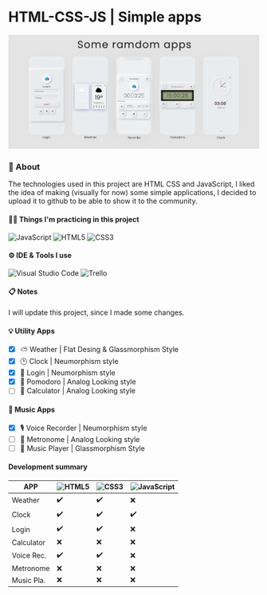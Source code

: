 # HTML-CSS-JS | Simple apps

![appShowCase](https://github.com/quantosh/html-css-js/blob/main/appShowCase.png)

### 📌 About
The technologies used in this project are HTML CSS and JavaScript, I liked the idea of making (visually for now) some simple applications, I decided to upload it to github to be able to show it to the community.

#### 👩‍💻 Things I'm practicing in this project
![JavaScript](https://img.shields.io/static/v1?style=for-the-badge&message=JavaScript&color=222222&logo=JavaScript&logoColor=F7DF1E&label=)
![HTML5](https://img.shields.io/static/v1?style=for-the-badge&message=HTML5&color=E34F26&logo=HTML5&logoColor=FFFFFF&label=)
![CSS3](https://img.shields.io/static/v1?style=for-the-badge&message=CSS3&color=1572B6&logo=CSS3&logoColor=FFFFFF&label=)

#### ⚙ IDE & Tools I use
![Visual Studio Code](https://img.shields.io/static/v1?style=for-the-badge&message=Visual+Studio+Code&color=007ACC&logo=Visual+Studio+Code&logoColor=FFFFFF&label=)
![Trello](https://img.shields.io/static/v1?style=for-the-badge&message=Trello&color=0079BF&logo=Trello&logoColor=FFFFFF&label=)

#### 📋 Notes
I will update this project, since I made some changes.

#### 💡 Utility Apps
- [x]  ⛅ Weather | Flat Desing & Glassmorphism Style
- [x]  🕑 Clock | Neumorphism style
- [x]  👤 Login | Neumorphism style
- [x]  🍅 Pomodoro | Analog Looking style
- [ ]  🔢 Calculator | Analog Looking style

#### 🎵 Music Apps
- [x]  🎙️ Voice Recorder | Neumorphism style
- [ ]  🔢 Metronome | Analog Looking style
- [ ]  💽 Music Player | Glassmorphism Style

#### Development summary

| APP |![HTML5](https://img.shields.io/static/v1?style=for-the-badge&message=HTML5&color=E34F26&logo=HTML5&logoColor=FFFFFF&label=) | ![CSS3](https://img.shields.io/static/v1?style=for-the-badge&message=CSS&color=1572B6&logo=CSS3&logoColor=FFFFFF&label=)  | ![JavaScript](https://img.shields.io/static/v1?style=for-the-badge&message=JS&color=222222&logo=JavaScript&logoColor=F7DF1E&label=) | 
| ------- | --- | --- | --- | 
| Weather   | ✔️| ✔️ | ❌ | 
| Clock     | ✔️ | ✔️ | ✔️ | 
| Login     | ✔️ | ✔️ | ❌ | 
| Calculator  | ❌ | ❌ | ❌ |
| Voice Rec.  | ✔️ | ✔️ | ❌ |  
| Metronome  | ❌ | ❌ | ❌ |  
| Music Pla.  | ❌ | ❌ | ❌ |    

